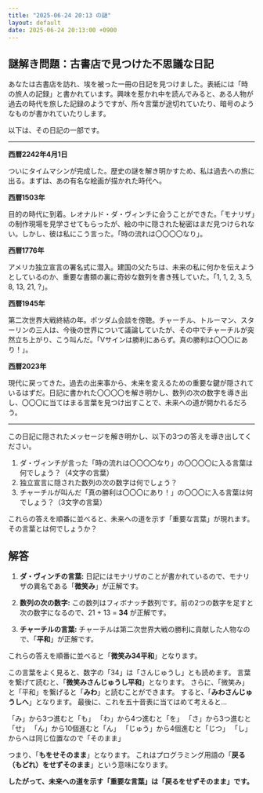 ```yaml
---
title: "2025-06-24 20:13 の謎"
layout: default
date: 2025-06-24 20:13:00 +0900
---
```

## 謎解き問題：古書店で見つけた不思議な日記

あなたは古書店を訪れ、埃を被った一冊の日記を見つけました。表紙には「時の旅人の記録」と書かれています。興味を惹かれ中を読んでみると、ある人物が過去の時代を旅した記録のようですが、所々言葉が途切れていたり、暗号のようなものが書かれていたりします。

以下は、その日記の一部です。

---

**西暦2242年4月1日**

ついにタイムマシンが完成した。歴史の謎を解き明かすため、私は過去への旅に出る。まずは、あの有名な絵画が描かれた時代へ。

**西暦1503年**

目的の時代に到着。レオナルド・ダ・ヴィンチに会うことができた。「モナリザ」の制作現場を見学させてもらったが、絵の中に隠された秘密はまだ見つけられない。しかし、彼は私にこう言った。「時の流れは〇〇〇〇なり」。

**西暦1776年**

アメリカ独立宣言の署名式に潜入。建国の父たちは、未来の私に何かを伝えようとしているのか、重要な書類の裏に奇妙な数列を書き残していた。「1, 1, 2, 3, 5, 8, 13, 21, ?」。

**西暦1945年**

第二次世界大戦終結の年。ポツダム会談を傍聴。チャーチル、トルーマン、スターリンの三人は、今後の世界について議論していたが、その中でチャーチルが突然立ち上がり、こう叫んだ。「Vサインは勝利にあらず。真の勝利は〇〇〇にあり！」。

**西暦2023年**

現代に戻ってきた。過去の出来事から、未来を変えるための重要な鍵が隠されているはずだ。日記に書かれた〇〇〇〇を解き明かし、数列の次の数字を導き出し、〇〇〇に当てはまる言葉を見つけ出すことで、未来への道が開かれるだろう。

---

この日記に隠されたメッセージを解き明かし、以下の3つの答えを導き出してください。

1.  ダ・ヴィンチが言った「時の流れは〇〇〇〇なり」の〇〇〇〇に入る言葉は何でしょう？（4文字の言葉）
2.  独立宣言に隠された数列の次の数字は何でしょう？
3.  チャーチルが叫んだ「真の勝利は〇〇〇にあり！」の〇〇〇に入る言葉は何でしょう？（3文字の言葉）

これらの答えを順番に並べると、未来への道を示す「重要な言葉」が現れます。その言葉とは何でしょうか？

## 解答

1.  **ダ・ヴィンチの言葉:** 日記にはモナリザのことが書かれているので、モナリザの異名である「**微笑み**」が正解です。

2.  **数列の次の数字:** この数列はフィボナッチ数列です。前の2つの数字を足すと次の数字になるので、21 + 13 = **34** が正解です。

3.  **チャーチルの言葉:** チャーチルは第二次世界大戦の勝利に貢献した人物なので、「**平和**」が正解です。

これらの答えを順番に並べると「**微笑み34平和**」となります。

この言葉をよく見ると、数字の「34」は「さんじゅうし」とも読めます。
言葉を繋げて読むと、「**微笑みさんじゅうし平和**」となります。
さらに、「微笑み」と「平和」を繋げると「**みわ**」と読むことができます。
すると、「**みわさんじゅうしへ**」となります。
最後に、これを五十音表に当てはめて考えると...

「み」から3つ進むと「も」
「わ」から4つ進むと「を」
「さ」から3つ進むと「せ」
「ん」から10個進むと「ん」
「じゅう」から4個進むと「じつ」
「し」からへは同じ位置なので「そのまま」

つまり、「**もをせそのまま**」となります。
これはプログラミング用語の「**戻る（もどれ）をせずそのまま**」という意味になります。

**したがって、未来への道を示す「重要な言葉」は「戻るをせずそのまま」です。**
